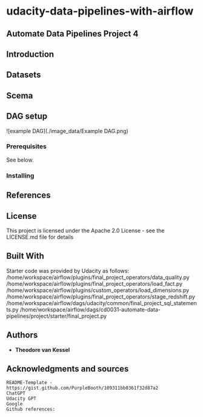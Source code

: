 # udacity-data-pipelines-with-airflow
## <p>Automate Data Pipelines Project 4
## Introduction
## Datasets
## Scema
## DAG setup

![example DAG](./image_data/Example DAG.png)

### Prerequisites
See below.
### Installing
## References
## License
This project is licensed under the Apache 2.0  License - see the LICENSE.md file for details
## Built With
Starter code was provided by Udacity as follows:
	/home/workspace/airflow/plugins/final_project_operators/data_quality.py
	/home/workspace/airflow/plugins/final_project_operators/load_fact.py
	/home/workspace/airflow/plugins/custom_operators/load_dimensions.py
	/home/workspace/airflow/plugins/final_project_operators/stage_redshift.py
	/home/workspace/airflow/dags/udacity/common/final_project_sql_statements.py
	/home/workspace/airflow/dags/cd0031-automate-data-pipelines/project/starter/final_project.py
## Authors
* **Theodore van Kessel** 
## Acknowledgments and sources
	README-Template - https://gist.github.com/PurpleBooth/109311bb0361f32d87a2
	ChatGPT
	Udacity GPT
	Google
	Github references: 

